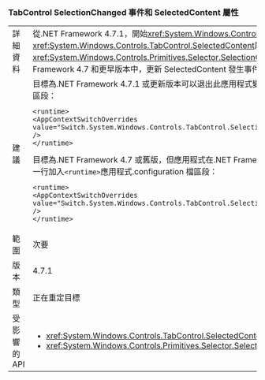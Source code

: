 ### <a name="tabcontrol-selectionchanged-event-and-selectedcontent-property"></a>TabControl SelectionChanged 事件和 SelectedContent 屬性

|   |   |
|---|---|
|詳細資料|從.NET Framework 4.7.1，開始<xref:System.Windows.Controls.TabControl>值更新其<xref:System.Windows.Controls.TabControl.SelectedContent>屬性引發之前<xref:System.Windows.Controls.Primitives.Selector.SelectionChanged>當其選取項目變更時引發的事件。在.NET Framework 4.7 和更早版本中，更新 SelectedContent 發生事件之後。|
|建議|目標為.NET Framework 4.7.1 或更新版本可以退出此應用程式變更，並使用舊版行為新增至以下<code>&lt;runtime&gt;</code>應用程式組態檔區段：<pre><code class="language-xml">&lt;runtime&gt;&#13;&#10;&lt;AppContextSwitchOverrides value=&quot;Switch.System.Windows.Controls.TabControl.SelectionPropertiesCanLagBehindSelectionChangedEvent=true&quot; /&gt;&#13;&#10;&lt;/runtime&gt;&#13;&#10;</code></pre>目標為.NET Framework 4.7 或舊版，但應用程式在.NET Framework 4.7.1 上正在執行，或稍後可以啟用新的行為將下列這一行加入<code>&lt;runtime&gt;</code>應用程式.configuration 檔區段：<pre><code class="language-xml">&lt;runtime&gt;&#13;&#10;&lt;AppContextSwitchOverrides value=&quot;Switch.System.Windows.Controls.TabControl.SelectionPropertiesCanLagBehindSelectionChangedEvent=false&quot; /&gt;&#13;&#10;&lt;/runtime&gt;&#13;&#10;</code></pre>|
|範圍|次要|
|版本|4.7.1|
|類型|正在重定目標|
|受影響的 API|<ul><li><xref:System.Windows.Controls.TabControl.SelectedContent?displayProperty=nameWithType></li><li><xref:System.Windows.Controls.Primitives.Selector.SelectionChanged?displayProperty=nameWithType></li></ul>|

